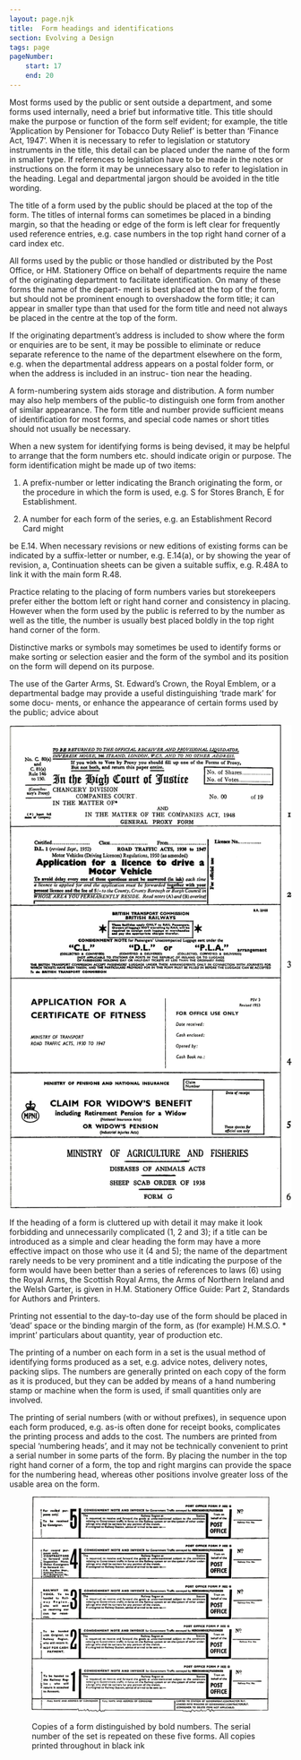 ```yaml
---
layout: page.njk
title:  Form headings and identifications
section: Evolving a Design
tags: page
pageNumber:
    start: 17
    end: 20
---
```


Most forms used by the public or sent outside a department, and some forms used
internally, need a brief but informative title. This title should make the purpose or
function of the form self evident; for example, the title ‘Application by Pensioner for
Tobacco Duty Relief’ is better than ‘Finance Act, 1947’. When it is necessary to refer
to legislation or statutory instruments in the title, this detail can be placed under the
name of the form in smaller type. If references to legislation have to be made in the
notes or instructions on the form it may be unnecessary also to refer to legislation in
the heading. Legal and departmental jargon should be avoided in the title wording.

The title of a form used by the public should be placed at the top of the form. The
titles of internal forms can sometimes be placed in a binding margin, so that the
heading or edge of the form is left clear for frequently used reference entries, e.g. case
numbers in the top right hand corner of a card index etc.

All forms used by the public or those handled or distributed by the Post Office, or
HM. Stationery Office on behalf of departments require the name of the originating
department to facilitate identification. On many of these forms the name of the depart-
ment is best placed at the top of the form, but should not be prominent enough to
overshadow the form title; it can appear in smaller type than that used for the form
title and need not always be placed in the centre at the top of the form.

If the originating department’s address is included to show where the form or
enquiries are to be sent, it may be possible to eliminate or reduce separate reference
to the name of the department elsewhere on the form, e.g. when the departmental
address appears on a postal folder form, or when the address is included in an instruc-
tion near the heading.

A form-numbering system aids storage and distribution. A form number may also
help members of the public-to distinguish one form from another of similar appearance.
The form title and number provide sufficient means of identification for most forms,
and special code names or short titles should not usually be necessary.

When a new system for identifying forms is being devised, it may be helpful to
arrange that the form numbers etc. should indicate origin or purpose. The form
identification might be made up of two items:

1. A prefix-number or letter indicating the Branch originating the form, or the
procedure in which the form is used, e.g. S for Stores Branch, E for Establishment.

2. A number for each form of the series, e.g. an Establishment Record Card might

be E.14.
When necessary revisions or new editions of existing forms can be indicated by a
suffix-letter or number, e.g. E.14(a), or by showing the year of revision, a,
Continuation sheets can be given a suitable suffix, e.g. R.48A to link it with the main
form R.48.

Practice relating to the placing of form numbers varies but storekeepers prefer
either the bottom left or right hand corner and consistency in placing. However when
the form used by the public is referred to by the number as well as the title, the
number is usually best placed boldly in the top right hand corner of the form.

Distinctive marks or symbols may sometimes be used to identify forms or make
sorting or selection easier and the form of the symbol and its position on the form will
depend on its purpose.

The use of the Garter Arms, St. Edward’s Crown, the Royal Emblem, or a
departmental badge may provide a useful distinguishing ‘trade mark’ for some docu-
ments, or enhance the appearance of certain forms used by the public; advice about

![](1.jpg)

If the heading of a form is cluttered up with detail it may make it look forbidding and unnecessarily complicated (1, 2 and 3); if a title can be introduced as a simple and clear heading the form may have a more effective impact on those who use it (4 and 5); the name of the department rarely needs to be very prominent and a title indicating the purpose of the form would have been better than a series of references to laws (6) using the Royal Arms, the Scottish Royal Arms, the Arms of Northern Ireland and the Welsh Garter, is given in H.M. Stationery Office Guide: Part 2, Standards for Authors and Printers.

Printing not essential to the day-to-day use of the form should be placed in ‘dead’ space or the binding margin of the form, as (for example) H.M.S.O. * imprint’ particulars about quantity, year of production etc.

The printing of a number on each form in a set is the usual method of identifying forms produced as a set, e.g. advice notes, delivery notes, packing slips. The numbers are generally printed on each copy of the form as it is produced, but they can be added by means of a hand numbering stamp or machine when the form is used, if small quantities only are involved.

The printing of serial numbers (with or without prefixes), in sequence upon each form produced, e.g. as-is often done for receipt books, complicates the printing process and adds to the cost. The numbers are printed from special ‘numbering heads’, and it may not be technically convenient to print a serial number in some parts of the form. By placing the number in the top right hand corner of a form, the top and right margins can provide the space for the numbering head, whereas other positions involve greater loss of the usable area on the form.


<figure>

![](2.jpg)

<figcaption>
Copies of a form distinguished by bold numbers. The serial number of the set is repeated on these five forms. All copies printed throughout in black ink
</figcaption>
</figure>

